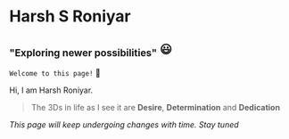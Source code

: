 # Harsh S Roniyar
## <sub>"Exploring newer possibilities"</sub> 😃

` Welcome to this page! ` 👋

Hi, I am Harsh Roniyar.

> The 3Ds in life as I see it are **Desire**, **Determination** and **Dedication**

*This page will keep undergoing changes with time.* 
*Stay tuned*
